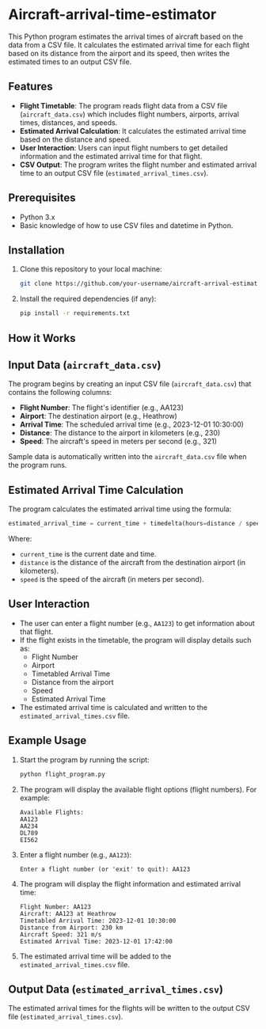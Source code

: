 # Aircraft-arrival-time-estimator

This Python program estimates the arrival times of aircraft based on the data from a CSV file. It calculates the estimated arrival time for each flight based on its distance from the airport and its speed, then writes the estimated times to an output CSV file.

## Features

- **Flight Timetable**: The program reads flight data from a CSV file (`aircraft_data.csv`) which includes flight numbers, airports, arrival times, distances, and speeds.
- **Estimated Arrival Calculation**: It calculates the estimated arrival time based on the distance and speed.
- **User Interaction**: Users can input flight numbers to get detailed information and the estimated arrival time for that flight.
- **CSV Output**: The program writes the flight number and estimated arrival time to an output CSV file (`estimated_arrival_times.csv`).

## Prerequisites

- Python 3.x
- Basic knowledge of how to use CSV files and datetime in Python.

## Installation

1. Clone this repository to your local machine:
    ```bash
    git clone https://github.com/your-username/aircraft-arrival-estimation.git
    ```

2. Install the required dependencies (if any):
    ```bash
    pip install -r requirements.txt
    ```

## How it Works

## Input Data (`aircraft_data.csv`)

The program begins by creating an input CSV file (`aircraft_data.csv`) that contains the following columns:

- **Flight Number**: The flight's identifier (e.g., AA123)
- **Airport**: The destination airport (e.g., Heathrow)
- **Arrival Time**: The scheduled arrival time (e.g., 2023-12-01 10:30:00)
- **Distance**: The distance to the airport in kilometers (e.g., 230)
- **Speed**: The aircraft's speed in meters per second (e.g., 321)

Sample data is automatically written into the `aircraft_data.csv` file when the program runs.

## Estimated Arrival Time Calculation

The program calculates the estimated arrival time using the formula:

```python
estimated_arrival_time = current_time + timedelta(hours=distance / speed)
```

Where:
- `current_time` is the current date and time.
- `distance` is the distance of the aircraft from the destination airport (in kilometers).
- `speed` is the speed of the aircraft (in meters per second).

## User Interaction

- The user can enter a flight number (e.g., `AA123`) to get information about that flight.
- If the flight exists in the timetable, the program will display details such as:
    - Flight Number
    - Airport
    - Timetabled Arrival Time
    - Distance from the airport
    - Speed
    - Estimated Arrival Time
- The estimated arrival time is calculated and written to the `estimated_arrival_times.csv` file.

## Example Usage

1. Start the program by running the script:
    ```bash
    python flight_program.py
    ```

2. The program will display the available flight options (flight numbers). For example:
    ```
    Available Flights:
    AA123
    AA234
    DL789
    EI562
    ```

3. Enter a flight number (e.g., `AA123`):
    ```
    Enter a flight number (or 'exit' to quit): AA123
    ```

4. The program will display the flight information and estimated arrival time:
    ```
    Flight Number: AA123
    Aircraft: AA123 at Heathrow
    Timetabled Arrival Time: 2023-12-01 10:30:00
    Distance from Airport: 230 km
    Aircraft Speed: 321 m/s
    Estimated Arrival Time: 2023-12-01 17:42:00
    ```

5. The estimated arrival time will be added to the `estimated_arrival_times.csv` file.

## Output Data (`estimated_arrival_times.csv`)

The estimated arrival times for the flights will be written to the output CSV file (`estimated_arrival_times.csv`).






